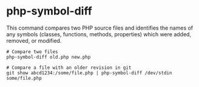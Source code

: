 # php-symbol-diff

This command compares two PHP source files and identifies the names of any
symbols (classes, functions, methods, properties) which were added, removed,
or modified.

```
# Compare two files
php-symbol-diff old.php new.php

# Compare a file with an older revision in git
git show abcd1234:/some/file.php | php-symbol-diff /dev/stdin some/file.php
```
